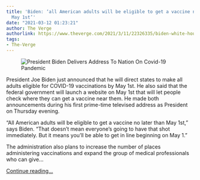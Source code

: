 ```yaml
---
title: 'Biden: ‘all American adults will be eligible to get a vaccine no later than
  May 1st’'
date: "2021-03-12 01:23:21"
author: The Verge
authorlink: https://www.theverge.com/2021/3/11/22326335/biden-white-house-covid-19-vaccine-federal-website
tags:
- The-Verge
---
```

<figure>
      <img alt="President Biden Delivers Address To Nation On Covid-19 Pandemic" src="https://cdn.vox-cdn.com/thumbor/aqhh3o_h12KCo8lv8vfpuWEqzSg=/0x0:3936x2624/1310x873/cdn.vox-cdn.com/uploads/chorus_image/image/68952717/1231655585.0.jpg" />
    </figure>

  <p id="yXHuzy">President Joe Biden just announced that he will direct states to make all adults eligible for COVID-19 vaccinations by May 1st. He also said that the federal government will launch a website on May 1st that will let people check where they can get a vaccine near them. He made both announcements during his first prime-time televised address as President on Thursday evening.</p>
<p id="zxvMFb">“All American adults will be eligible to get a vaccine no later than May 1st,” says Biden. “That doesn’t mean everyone’s going to have that shot immediately. But it means you’ll be able to get in line beginning on May 1.”</p>
<div class="c-float-right"><div id="6asIdq"><div data-anthem-component="aside:9360449"></div></div></div>
<p id="jM5Q0n">The administration also plans to increase the number of places administering vaccinations and expand the group of medical professionals who can give...</p>
  <p>
    <a href="https://www.theverge.com/2021/3/11/22326335/biden-white-house-covid-19-vaccine-federal-website">Continue reading&hellip;</a>
  </p>